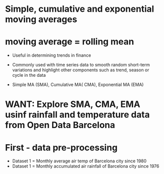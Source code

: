 # Simple, cumulative and exponential moving averages

# moving average  = rolling mean
 
- Useful in determining trends in finance

- Commonly used with time series data to smooth random short-term variations and highlight other components such as trend, season or cycle in the data

- Simple MA (SMA), Cumulative MA( CMA), Exponential MA (EMA)

# WANT: Explore SMA, CMA, EMA usinf rainfall and temperature data from Open Data Barcelona

# First - data pre-processing

- Dataset 1 = Monthly average air temp of Barcelona city since 1980
- Dataset 1 = Monthly accumulated air rainfall of Barcelona city since 1976
